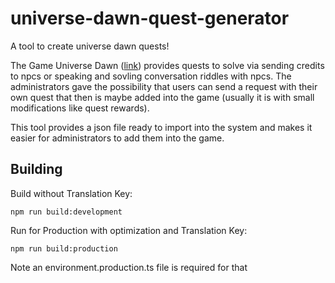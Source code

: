 # universe-dawn-quest-generator
A tool to create universe dawn quests!

The Game Universe Dawn ([link](https://universe-dawn.com/)) provides quests to solve via sending credits to npcs or speaking and sovling conversation riddles with npcs.
The administrators gave the possibility that users can send a request with their own quest that then is maybe added into the game (usually it is with small modifications like quest rewards).

This tool provides a json file ready to import into the system and makes it easier for administrators to add them into the game.

## Building
Build without Translation Key:

```npm run build:development```

Run for Production with optimization and Translation Key:

```npm run build:production```


Note an environment.production.ts file is required for that
